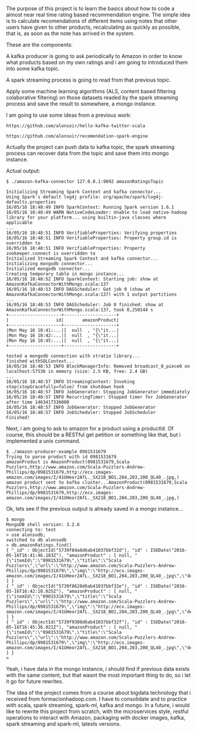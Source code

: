 The purpose of this project is to learn the basics about how to code a almost near real time 
rating based recommendation engine. The simple idea is to calculate recomendations of 
different items using notes that other users have given to other products, 
recalculating as quickly as possible, that is, as soon as the note has arrived in the system.

These are the components:
	
A kafka producer is going to ask periodically to Amazon in order to know what products based on 
my own ratings and i am going to introduced them into some kafka topic.
	
A spark streaming process is going to read from that previous topic.
	
Apply some machine learning algorithms (ALS, content based filtering colaborative filtering) on those datasets readed by 
the spark streaming process and save the result to somewhere, a mongo instance.


I am going to use some ideas from a previous work: 

	https://github.com/alonsoir/hello-kafka-twitter-scala

	https://github.com/alonsoir/recomendation-spark-engine

Actually the project can push data to kafka topic, the spark streaming process can recover data from the topic and
save them into mongo instance.

Actual output:

	$ ./amazon-kafka-connector 127.0.0.1:9092 amazonRatingsTopic

	Initializing Streaming Spark Context and kafka connector...
	Using Spark's default log4j profile: org/apache/spark/log4j-defaults.properties
	16/05/16 18:48:49 INFO SparkContext: Running Spark version 1.6.1
	16/05/16 18:48:49 WARN NativeCodeLoader: Unable to load native-hadoop library for your platform... using builtin-java classes where applicable
	...
	16/05/16 18:48:51 INFO VerifiableProperties: Verifying properties
	16/05/16 18:48:51 INFO VerifiableProperties: Property group.id is overridden to 
	16/05/16 18:48:51 INFO VerifiableProperties: Property zookeeper.connect is overridden to 
	Initialized Streaming Spark Context and kafka connector...
	Initializing mongodb connector...
	Initialized mongodb connector...
	Creating temporary table in mongo instance...
	16/05/16 18:48:52 INFO SparkContext: Starting job: show at AmazonKafkaConnectorWithMongo.scala:137
	16/05/16 18:48:53 INFO DAGScheduler: Got job 0 (show at AmazonKafkaConnectorWithMongo.scala:137) with 1 output partitions
	...
	16/05/16 18:48:53 INFO DAGScheduler: Job 0 finished: show at AmazonKafkaConnectorWithMongo.scala:137, took 0,250144 s
	+--------------------+--------------------+
	|                  id|       amazonProduct|
	+--------------------+--------------------+
	|Mon May 16 18:41:...|[  null  , "{\"it...|
	|Mon May 16 18:42:...|[  null  , "{\"it...|
	|Mon May 16 18:45:...|[  null  , "{\"it...|
	+--------------------+--------------------+

	tested a mongodb connection with stratio library...
	finished withSQLContext...
	16/05/16 18:48:53 INFO BlockManagerInfo: Removed broadcast_0_piece0 on localhost:57536 in memory (size: 2.5 KB, free: 2.4 GB)
	...
	16/05/16 18:48:57 INFO StreamingContext: Invoking stop(stopGracefully=false) from shutdown hook
	16/05/16 18:48:57 INFO JobGenerator: Stopping JobGenerator immediately
	16/05/16 18:48:57 INFO RecurringTimer: Stopped timer for JobGenerator after time 1463417336000
	16/05/16 18:48:57 INFO JobGenerator: Stopped JobGenerator
	16/05/16 18:48:57 INFO JobScheduler: Stopped JobScheduler
	Finished!

Next, i am going to ask to amazon for a product using a productId. Of course, this should be a RESTful get petition or something like that, but i implemented a unix command.

	$ ./amazon-producer-example 0981531679
	Trying to parse product with id 0981531679
	amazonProduct is AmazonProduct(0981531679,Scala Puzzlers,http://www.amazon.com/Scala-Puzzlers-Andrew-Phillips/dp/0981531679,http://ecx.images-amazon.com/images/I/41UHeor2AfL._SX218_BO1,204,203,200_QL40_.jpg,)
	amazon product sent to kafka cluster...AmazonProduct(0981531679,Scala Puzzlers,http://www.amazon.com/Scala-Puzzlers-Andrew-Phillips/dp/0981531679,http://ecx.images-amazon.com/images/I/41UHeor2AfL._SX218_BO1,204,203,200_QL40_.jpg,)

Ok, lets see if the previous output is already saved in a mongo instance...

	$ mongo
	MongoDB shell version: 3.2.6
	connecting to: test
	> use alonsodb;
	switched to db alonsodb
	> db.amazonRatings.find()
	{ "_id" : ObjectId("5739f84a8d6ab41037bbf32d"), "id" : ISODate("2016-05-16T16:41:46.183Z"), "amazonProduct" : [ null, "{\"itemId\":\"0981531679\",\"title\":\"Scala Puzzlers\",\"url\":\"http://www.amazon.com/Scala-Puzzlers-Andrew-Phillips/dp/0981531679\",\"img\":\"http://ecx.images-amazon.com/images/I/41UHeor2AfL._SX218_BO1,204,203,200_QL40_.jpg\",\"description\":\"\"}" ] }
	{ "_id" : ObjectId("5739f8628d6ab41037bbf32e"), "id" : ISODate("2016-05-16T16:42:10.025Z"), "amazonProduct" : [ null, "{\"itemId\":\"0981531679\",\"title\":\"Scala Puzzlers\",\"url\":\"http://www.amazon.com/Scala-Puzzlers-Andrew-Phillips/dp/0981531679\",\"img\":\"http://ecx.images-amazon.com/images/I/41UHeor2AfL._SX218_BO1,204,203,200_QL40_.jpg\",\"description\":\"\"}" ] }
	{ "_id" : ObjectId("5739f9308d6ab41037bbf32f"), "id" : ISODate("2016-05-16T16:45:36.021Z"), "amazonProduct" : [ null, "{\"itemId\":\"0981531679\",\"title\":\"Scala Puzzlers\",\"url\":\"http://www.amazon.com/Scala-Puzzlers-Andrew-Phillips/dp/0981531679\",\"img\":\"http://ecx.images-amazon.com/images/I/41UHeor2AfL._SX218_BO1,204,203,200_QL40_.jpg\",\"description\":\"\"}" ] }
	> 


Yeah, i have data in the mongo instance, i should find if previous data exists with the same content, but that wasnt the most important thing to do, so i let it go for future rewrites.

The idea of the project comes from a course about  bigdata technology that i received from formacionhadoop.com. 
I have to consolidate and to practice with scala, spark streaming, spark-ml, kafka and mongo.
In a future, i would like to rewrite this project from scratch, with the microservices style, restful operations to interact with Amazon, packaging with docker images, kafka, spark streaming and spark-ml, latests versions. 
